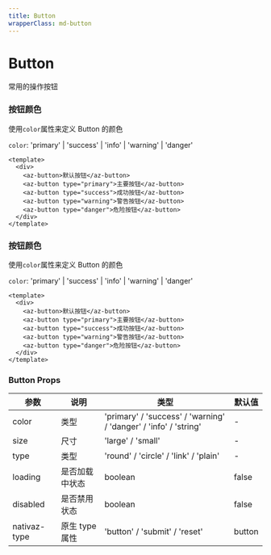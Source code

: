 ```yaml
---
title: Button
wrapperClass: md-button
---
```


# Button

常用的操作按钮

### 按钮颜色

使用`color`属性来定义 Button 的颜色

`color`: 'primary' | 'success' | 'info' | 'warning' | 'danger'

```vue demo slot#button <div>123</div>
<template>
  <div>
    <az-button>默认按钮</az-button>
    <az-button type="primary">主要按钮</az-button>
    <az-button type="success">成功按钮</az-button>
    <az-button type="warning">警告按钮</az-button>
    <az-button type="danger">危险按钮</az-button>
  </div>
</template>
```

### 按钮颜色

使用`color`属性来定义 Button 的颜色

`color`: 'primary' | 'success' | 'info' | 'warning' | 'danger'

```vue demo slot#button <div>123</div>
<template>
  <div>
    <az-button>默认按钮</az-button>
    <az-button type="primary">主要按钮</az-button>
    <az-button type="success">成功按钮</az-button>
    <az-button type="warning">警告按钮</az-button>
    <az-button type="danger">危险按钮</az-button>
  </div>
</template>
```

<html>
  <h3>Button Props</h3>
</html>

| 参数        | 说明           | 类型                                                             | 默认值 |
| ----------- | -------------- | ---------------------------------------------------------------- | ------ |
| color       | 类型           | 'primary' / 'success' / 'warning' / 'danger' / 'info' / 'string' | -      |
| size        | 尺寸           | 'large' / 'small'                                                | -      |
| type        | 类型           | 'round' / 'circle' / 'link' / 'plain'                            | -      |
| loading     | 是否加载中状态 | boolean                                                          | false  |
| disabled    | 是否禁用状态   | boolean                                                          | false  |
| nativaz-type | 原生 type 属性 | 'button' / 'submit' / 'reset'                                    | button |
